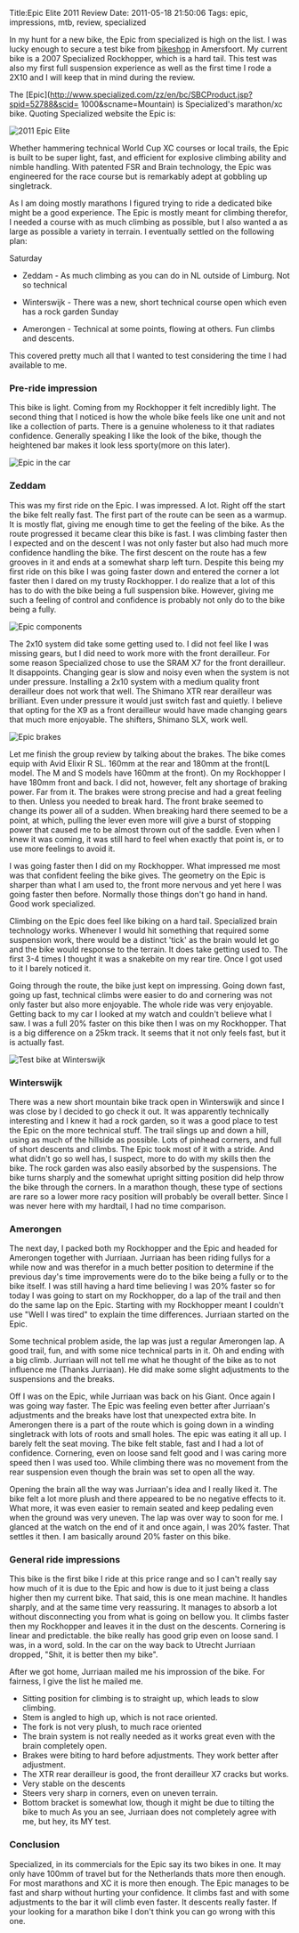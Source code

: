 Title:Epic Elite 2011 Review
Date: 2011-05-18 21:50:06
Tags: epic, impressions, mtb, review, specialized

In my hunt for a new bike, the Epic from specialized is high on the list. I
was lucky enough to secure a test bike from [bikeshop](bikeshop.nl) in
Amersfoort. My current bike is a 2007 Specialized Rockhopper, which is a hard
tail. This test was also my first full suspension experience as well as the
first time I rode a 2X10 and I will keep that in mind during the review.

The [Epic](http://www.specialized.com/zz/en/bc/SBCProduct.jsp?spid=52788&scid=
1000&scname=Mountain) is Specialized's marathon/xc bike. Quoting Specialized
website the Epic is:

![2011 Epic Elite](/images/2011-Epic-Elite.jpg)

Whether hammering technical World Cup XC courses or local
trails, the Epic is built to be super light, fast, and efficient for explosive
climbing ability and nimble handling. With patented FSR and Brain technology,
the Epic was engineered for the race course but is remarkably adept at
gobbling up singletrack.

As I am doing mostly marathons I figured trying to ride a dedicated bike might
be a good experience. The Epic is mostly meant for climbing therefor, I needed
a course with as much climbing as possible, but I also wanted a as large as
possible a variety in terrain. I eventually settled on the following plan:

Saturday

  * Zeddam - As much climbing as you can do in NL outside of Limburg. Not so technical
  * Winterswijk - There was a new, short technical course open which even has a rock garden
Sunday

  * Amerongen - Technical at some points, flowing at others. Fun climbs and descents.

This covered pretty much all that I wanted to test considering the time I had
available to me.

### Pre-ride impression

This bike is light. Coming from my Rockhopper it felt incredibly light. The
second thing that I noticed is how the whole bike feels like one unit and not
like a collection of parts. There is a genuine wholeness to it that radiates
confidence. Generally speaking I like the look of the bike, though the
heightened bar makes it look less sporty(more on this later).

![Epic in the car](/images/Epic-in-the-car.jpg)

### Zeddam

This was my first ride on the Epic. I was impressed. A lot. Right off the
start the bike felt really fast. The first part of the route can be seen as a
warmup. It is mostly flat, giving me enough time to get the feeling of the
bike. As the route progressed it became clear this bike is fast. I was
climbing faster then I expected and on the descent I was not only faster but
also had much more confidence handling the bike. The first descent on the
route has a few grooves in it and ends at a somewhat sharp left turn. Despite
this being my first ride on this bike I was going faster down and entered the
corner a lot faster then I dared on my trusty Rockhopper. I do realize that a
lot of this has to do with the bike being a full suspension bike. However,
giving me such a feeling of control and confidence is probably not only do to
the bike being a fully.

![Epic components](/images/epic-components.jpg)

The 2x10 system did take some getting used to. I did not feel like I was
missing gears, but I did need to work more with the front derailleur. For some
reason Specialized chose to use the SRAM X7 for the front derailleur. It
disappoints. Changing gear is slow and noisy even when the system is not under
pressure. Installing a 2x10 system with a medium quality front derailleur does
not work that well. The Shimano XTR rear derailleur was brilliant. Even under
pressure it would just switch fast and quietly. I believe that opting for the
X9 as a front derailleur would have made changing gears that much more
enjoyable. The shifters, Shimano SLX, work well.

![Epic brakes](/images/epic-brakes.jpg)

Let me finish the group review by talking about the brakes. The bike comes
equip with Avid Elixir R SL. 160mm at the rear and 180mm at the front(L model.
The M and S models have 160mm at the front). On my Rockhopper I have 180mm
front and back. I did not, however, felt any shortage of braking power. Far
from it. The brakes were strong precise and had a great feeling to then.
Unless you needed to break hard. The front brake seemed to change its power
all of a sudden. When breaking hard there seemed to be a point, at which,
pulling the lever even more will give a burst of stopping power that caused me
to be almost thrown out of the saddle. Even when I knew it was coming, it was
still hard to feel when exactly that point is, or to use more feelings to
avoid it.

I was going faster then I did on my Rockhopper. What impressed me most was
that confident feeling the bike gives. The geometry on the Epic is sharper
than what I am used to, the front more nervous and yet here I was going faster
then before. Normally those things don't go hand in hand. Good work
specialized.

Climbing on the Epic does feel like biking on a hard tail. Specialized brain
technology works. Whenever I would hit something that required some suspension
work, there would be a distinct 'tick' as the brain would let go and the bike
would response to the terrain. It does take getting used to. The first 3-4
times I thought it was a snakebite on my rear tire. Once I got used to it I
barely noticed it.

Going through the route, the bike just kept on impressing. Going down fast,
going up fast, technical climbs were easier to do and cornering was not only
faster but also more enjoyable. The whole ride was very enjoyable. Getting
back to my car I looked at my watch and couldn't believe what I saw. I was a
full 20% faster on this bike then I was on my Rockhopper. That is a big
difference on a 25km track. It seems that it not only feels fast, but it is
actually fast.

![Test bike at Winterswijk](/images/Winterswijk.jpg)

### Winterswijk

There was a new short mountain bike track open in Winterswijk and since I was
close by I decided to go check it out. It was apparently technically
interesting and I knew it had a rock garden, so it was a good place to test
the Epic on the more technical stuff. The trail slings up and down a hill,
using as much of the hillside as possible. Lots of pinhead corners, and full
of short descents and climbs. The Epic took most of it with a stride. And what
didn't go so well has, I suspect, more to do with my skills then the bike. The
rock garden was also easily absorbed by the suspensions. The bike turns
sharply and the somewhat upright sitting position did help throw the bike
through the corners. In a marathon though, these type of sections are rare so
a lower more racy position will probably be overall better. Since I was never
here with my hardtail, I had no time comparison.

### Amerongen

The next day, I packed both my Rockhopper and the Epic and headed for
Amerongen together with Jurriaan. Jurriaan has been riding fullys for a while
now and was therefor in a much better position to determine if the previous
day's time improvements were do to the bike being a fully or to the bike
itself. I was still having a hard time believing I was 20% faster so for today
I was going to start on my Rockhopper, do a lap of the trail and then do the
same lap on the Epic. Starting with my Rockhopper meant I couldn't use "Well I
was tired" to explain the time differences. Jurriaan started on the Epic.

Some technical problem aside, the lap was just a regular Amerongen lap. A good
trail, fun, and with some nice technical parts in it. Oh and ending with a big
climb. Jurriaan will not tell me what he thought of the bike as to not
influence me (Thanks Jurriaan). He did make some slight adjustments to the
suspensions and the breaks.

Off I was on the Epic, while Jurriaan was back on his Giant. Once again I was
going way faster. The Epic was feeling even better after Jurriaan's
adjustments and the breaks have lost that unexpected extra bite. In Amerongen
there is a part of the route which is going down in a winding singletrack with
lots of roots and small holes. The epic was eating it all up. I barely felt
the seat moving. The bike felt stable, fast and I had a lot of confidence.
Cornering, even on loose sand felt good and I was caring more speed then I was
used too. While climbing there was no movement from the rear suspension even
though the brain was set to open all the way.

Opening the brain all the way was Jurriaan's idea and I really liked it. The
bike felt a lot more plush and there appeared to be no negative effects to it.
What more, it was even easier to remain seated and keep pedaling even when the
ground was very uneven. The lap was over way to soon for me. I glanced at the
watch on the end of it and once again, I was 20% faster. That settles it then.
I am basically around 20% faster on this bike.

### General ride impressions

This bike is the first bike I ride at this price range and so I can't really
say how much of it is due to the Epic and how is due to it just being a class
higher then my current bike. That said, this is one mean machine. It handles
sharply, and at the same time very reassuring. It manages to absorb a lot
without disconnecting you from what is going on bellow you. It climbs faster
then my Rockhopper and leaves it in the dust on the descents. Cornering is
linear and predictable. the bike really has good grip even on loose sand. I
was, in a word, sold. In the car on the way back to Utrecht Jurriaan dropped,
"Shit, it is better then my bike".

After we got home, Jurriaan mailed me his improssion of the bike. For
fairness, I give the list he mailed me.

  * Sitting position for climbing is to straight up, which leads to slow climbing.
  * Stem is angled to high up, which is not race oriented.
  * The fork is not very plush, to much race oriented
  * The brain system is not really needed as it works great even with the brain completely open.
  * Brakes were biting to hard before adjustments. They work better after adjustment.
  * The XTR rear derailleur is good, the front derailleur X7 cracks but works.
  * Very stable on the descents
  * Steers very sharp in corners, even on uneven terrain.
  * Bottom bracket is somewhat low, though it might be due to tilting the bike to much
As you an see, Jurriaan does not completely agree with me, but hey, its MY
test.

### Conclusion

Specialized, in its commercials for the Epic say its two bikes in one. It may
only have 100mm of travel but for the Netherlands thats more then enough. For
most marathons and XC it is more then enough. The Epic manages to be fast and
sharp without hurting your confidence. It climbs fast and with some
adjustments to the bar it will climb even faster. It descents really faster.
If your looking for a marathon bike I don't think you can go wrong with this
one.

